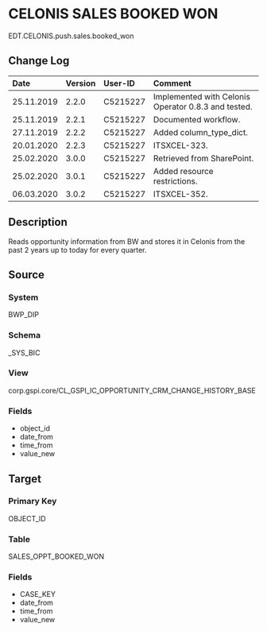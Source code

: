 # CELONIS SALES BOOKED WON
EDT.CELONIS.push.sales.booked_won


## Change Log
|   Date        |   Version |   User-ID     |   Comment                                             |
|   :--         |   :--     |   :--         |   :--                                                 |
|   25.11.2019  |   2.2.0   |   C5215227    |   Implemented with Celonis Operator 0.8.3 and tested. |
|   25.11.2019  |   2.2.1   |   C5215227    |   Documented workflow.                                |
|   27.11.2019  |   2.2.2   |   C5215227    |   Added column_type_dict.                             |
|   20.01.2020  |   2.2.3   |   C5215227    |   ITSXCEL-323.                                        |
|   25.02.2020  |   3.0.0   |   C5215227    |   Retrieved from SharePoint.                          |
|   25.02.2020  |   3.0.1   |   C5215227    |   Added resource restrictions.                        |
|   06.03.2020  |   3.0.2   |   C5215227    |   ITSXCEL-352.                                        |


## Description
Reads opportunity information from BW and stores it in Celonis from the past 2 years up to today for every quarter.


## Source

### System
BWP_DIP

### Schema
_SYS_BIC

### View
corp.gspi.core/CL_GSPI_IC_OPPORTUNITY_CRM_CHANGE_HISTORY_BASE

### Fields
- object_id
- date_from
- time_from
- value_new


## Target

### Primary Key
OBJECT_ID

### Table
SALES_OPPT_BOOKED_WON

### Fields
- CASE_KEY
- date_from
- time_from
- value_new